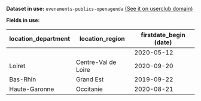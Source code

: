 **Dataset in use:** `evenements-publics-openagenda` [(See it on userclub domain)](https://userclub.opendatasoft.com/explore/dataset/evenements-publics-openagenda/table/)

**Fields in use:**

|location_department|location_region|firstdate_begin (date)|
|---|---|---|
|||2020-05-12|
|Loiret|Centre-Val de Loire|2020-09-20|
|Bas-Rhin|Grand Est|2019-09-22|
|Haute-Garonne|Occitanie|2020-08-21|

